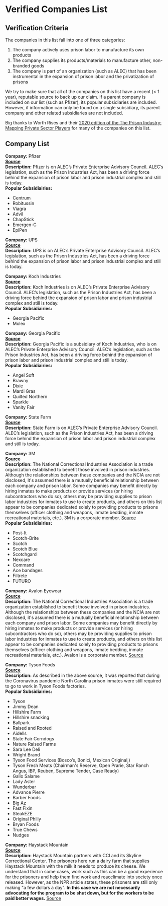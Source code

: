 # Verified Companies List
## Verification Criteria
The companies in this list fall into one of three categories:
1. The company actively uses prison labor to manufacture its own products
2. The company supplies its products/materials to manufacture other, non-branded goods
3. The company is part of an organization (such as ALEC) that has been instrumental in the expansion of prison labor and the privatization of prisons

We try to make sure that all of the companies on this list have a recent (< 1 year), reputable source to back up our claim. If a parent company is included on our list (such as Pfizer), its popular subsidiaries are included. However, if information can only be found on a single subsidiary, its parent company and other related subsidiaries are not included.

Big thanks to Worth Rises and their [2020 edition of the The Prison Industry: Mapping Private Sector Players](https://worthrises.org/theprisonindustry2020) for many of the companies on this list. 

## Company List
**Company:** Pfizer  
[**Source**](https://www.alec.org/about/leadership/)  
**Description:** Pfizer is on ALEC’s Private Enterprise Advisory Council. ALEC’s legislation, such as the Prison Industries Act, has been a driving force behind the expansion of prison labor and prison industrial complex and still is today.  
**Popular Subsidiairies:**
- Centrum
- Robitussin
- Viagra
- Advil
- ChapStick
- Emergen-C
- EpiPen


**Company:** UPS  
[**Source**](https://www.alec.org/about/leadership/)  
**Description:** UPS is on ALEC’s Private Enterprise Advisory Council. ALEC’s legislation, such as the Prison Industries Act, has been a driving force behind the expansion of prison labor and prison industrial complex and still is today.  

**Company:** Koch Industries  
[**Source**](https://www.alec.org/about/leadership/)  
**Description:** Koch Industries is on ALEC’s Private Enterprise Advisory Council. ALEC’s legislation, such as the Prison Industries Act, has been a driving force behind the expansion of prison labor and prison industrial complex and still is today.  
**Popular Subsidiairies:**
- Georgia Pacific
- Molex

**Company:** Georgia Pacific  
[**Source**](https://www.kochind.com/companies)  
**Description:** Georgia Pacific is a subsidiary of Koch Industries, who is on ALEC’s Private Enterprise Advisory Council. ALEC’s legislation, such as the Prison Industries Act, has been a driving force behind the expansion of prison labor and prison industrial complex and still is today.  
**Popular Subsidiairies:**
- Angel Soft
- Brawny
- Dixie
- Mardi Gras
- Quilted Northern
- Sparkle
- Vanity Fair

**Company:** State Farm  
[**Source**](https://www.alec.org/about/leadership/)  
**Description:** State Farm is on ALEC’s Private Enterprise Advisory Council. ALEC’s legislation, such as the Prison Industries Act, has been a driving force behind the expansion of prison labor and prison industrial complex and still is today.  

**Company:** 3M  
[**Source**](https://www.nationalcia.org/corporate-members)  
**Description:** The National Correctional Industries Association is a trade organization established to
benefit those involved in prison industries. Although the relationships between these companies and the NCIA are not disclosed, it's assumed there is a mutually beneficial relationship between each company and prison labor. Some companies may benefit directly by hiring inmates to make products or provide services (or hiring subcontractors who do so), others may be providing supplies to prison labor industries for inmates to use to create products, and others on this list appear to be companies dedicated solely to providing products to prisons themselves (officer clothing and weapons, inmate bedding, inmate recreational materials, etc.). 3M is a corporate member. [Source](https://northstarasset.com/wp-content/uploads/2018/05/revMay2018_Prison-Labor-in-the-Supply-Chain.pdf)  
**Popular Subsidiairies:**
- Post-It
- Scotch-Brite
- Scotch
- Scotch Blue
- Scotchgard
- Nexcare
- Command
- Ace bandages
- Filtrete
- FUTURO

**Company:** Avalon Eyewear  
[**Source**](https://www.nationalcia.org/corporate-members)  
**Description:** The National Correctional Industries Association is a trade organization established to
benefit those involved in prison industries. Although the relationships between these companies and the NCIA are not disclosed, it's assumed there is a mutually beneficial relationship between each company and prison labor. Some companies may benefit directly by hiring inmates to make products or provide services (or hiring subcontractors who do so), others may be providing supplies to prison labor industries for inmates to use to create products, and others on this list appear to be companies dedicated solely to providing products to prisons themselves (officer clothing and weapons, inmate bedding, inmate recreational materials, etc.). Avalon is a corporate member. [Source](https://northstarasset.com/wp-content/uploads/2018/05/revMay2018_Prison-Labor-in-the-Supply-Chain.pdf)

**Company:** Tyson Foods  
[**Source**](https://www.themarshallproject.org/2020/03/19/north-carolina-prisoners-still-working-in-chicken-plants-despite-coronavirus-fears)  
**Description:** As described in the above source, it was reported that during the Coronavirus pandemic North Carolina prison inmates were still required to go to work in Tyson Foods factories.  
**Popular Subsidiairies:**
- Tyson
- Jimmy Dean
- Hillshire Farm
- Hillshire snacking
- Ballpark
- Raised and Rooted
- Aidells
- State Fair Corndogs
- Nature Raised Farms
- Sara Lee Deli
- Wright Brand
- Tyson Food Services (Bosco’s, Bonici, Mexican Original,)
- Tyson Fresh Meats (Chairman's Reserve, Open Prarie, Star Ranch Angus, IBP, Reuben, Supreme Tender, Case Ready)
- Gallo Salame
- Lady Aster
- Wunderbar
- Advance Pierre
- Barber Foods
- Big Az
- Fast Fixin
- SteakEZE
- Original Philly
- Bryan Foods
- True Chews
- Nudges

**Company:** Haystack Mountain  
[**Source**](https://haystackmountaincheese.com/our-story/)  
**Description:** Haystack Mountain partners with CCI and its Skyline Correctional Center. The prisoners here run a dairy farm that supplies Haystack Mountain with the milk it needs to produce its cheese. We understand that in some cases, work such as this can be a good experience for the prisoners and help them find work and reacclimate into society once released. However, as the NPR article states, these prisoners are still only making "a few dollars a day". **In this case we are not necessarily advocating for the program to be shut down, but for the workers to be paid better wages.** [Source](https://www.npr.org/sections/thesalt/2017/07/20/538062911/whats-it-really-like-to-work-in-a-prison-goat-milk-farm-we-asked-inmates)  




